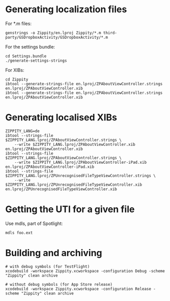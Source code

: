 # Generating localization files

For *.m files:

    genstrings -o Zippity/en.lproj Zippity/*.m third-party/GSDropboxActivity/GSDropboxActivity/*.m    
    
For the settings bundle:

    cd Settings.bundle
    ./generate-settings-strings
    
For XIBs:

    cd Zippity
    ibtool --generate-strings-file en.lproj/ZPAboutViewController.strings en.lproj/ZPAboutViewController.xib 
    ibtool --generate-strings-file en.lproj/ZPAboutViewController.strings en.lproj/ZPAboutViewController.xib 

# Generating localised XIBs

    ZIPPITY_LANG=de
    ibtool --strings-file $ZIPPITY_LANG.lproj/ZPAboutViewController.strings \
        --write $ZIPPITY_LANG.lproj/ZPAboutViewController.xib en.lproj/ZPAboutViewController.xib
    ibtool --strings-file $ZIPPITY_LANG.lproj/ZPAboutViewController.strings \
        --write $ZIPPITY_LANG.lproj/ZPAboutViewController-iPad.xib en.lproj/ZPAboutViewController-iPad.xib
    ibtool --strings-file $ZIPPITY_LANG.lproj/ZPUnrecognisedFileTypeViewController.strings \
        --write $ZIPPITY_LANG.lproj/ZPUnrecognisedFileTypeViewController.xib en.lproj/ZPUnrecognisedFileTypeViewController.xib

# Getting the UTI for a given file

Use mdls, part of Spotlight:

    mdls foo.ext
    
# Building and archiving

    # with debug symbols (for TestFlight)
    xcodebuild -workspace Zippity.xcworkspace -configuration Debug -scheme "Zippity" clean archive

    # without debug symbols (for App Store release)
    xcodebuild -workspace Zippity.xcworkspace -configuration Release -scheme "Zippity" clean archive
